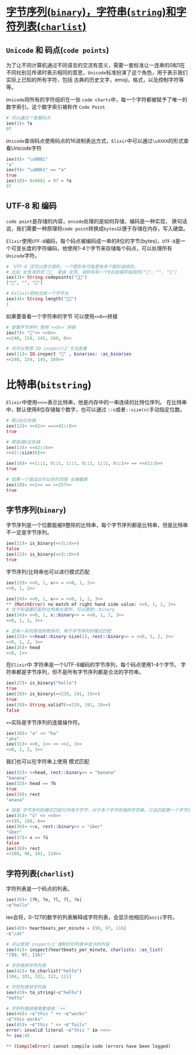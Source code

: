 # [字节序列(`binary`)，字符串(`string`)和字符列表(`charlist`)](https://github.com/elixir-lang/elixir/blob/v1.17.2/lib/elixir/pages/getting-started/binaries-strings-and-charlists.md)

## `Unicode` 和 码点(`code points`)

为了让不同计算机通过不同语言的交流有意义，需要一套标准让一连串的0和1在不同社别见传递时表示相同的意思，`Unicode`标准扮演了这个角色，用于表示我们实际上已知的所有字符，包括 古典的历史文字，emoji，格式，以及控制字符等等。

`Unicode`将所有的字符组织在一张 `code charts`中，每一个字符都被赋予了唯一的数字索引。这个数字索引被称作 `Code Point`

```elixir
# 可以通过？查看码点
iex(1)> ?a
97
```
`Unicode`查询码点使用码点的16进制表达方式，`Elixir`中可以通过`\uXXXX`的形式查看Unicode字符

```elixir
iex(8)> "\u0061"
"a"
iex(9)> "\u0061" == "a"
true
iex(10)> 0x0061 = 97 = ?a
97
```

## UTF-8 和 编码

`code point`是存储的内容，`encode`处理的是如何存储，编码是一种实现，
换句话说，我们需要一种原理将`code point`转换成`bytes`以便于存储在内存，写入硬盘。

`Elixir`使用`UTF-8`编码，每个码点被编码成一串的8位的字节(bytes)，`UTF-8`是一个可变长度的字符编码，他使用1-4个字节来存储每个码点，可以处理所有`Unicode`字符。

```elixir
# `UTF-8`还可以表示图形，一个图形有可能是有多个图形组成的。
# 比如 女性消防员`👩‍🚒` 是由 女孩，消防车和一个0长链接符组成的["👩", "‍", "🚒"]
iex(3)> String.codepoints("👩‍🚒")
["👩", "‍", "🚒"]

# Exlixir把他当成一个字符长
iex(4)> String.length("👩‍🚒")
1
```

如果要查看一个字符串的字节 可以使用`<<0>>`拼接

```elixir
# 查看字节序列 使用`<<0>>`拼接
iex(7)> "👩"<> <<0>>
<<240, 159, 145, 169, 0>>

# 也可以使用`IO.inspect/2`方法查看
iex(11)> IO.inspect "👩" , binaries: :as_binaries
<<240, 159, 145, 169>>
```

# 比特串(`bitstring`)

`Elixir`中使用`<<>>`表示比特串，他是内存中的一串连续的比特位序列。
在比特串中，默认使用8位存储每个数字，也可以通过 `::n`或者`::size(n)`手动指定位数。

```elixir
# 默认8位存储
iex(12)> <<42>> ==<<42::8>>
true

# 修改成6位存储
iex(13)> <<42::6>>
<<42::size(6)>>

iex(18)> <<1::1, 0::1, 1::1, 0::1, 1::1, 0::1>> == <<42::6>>
true

# 如果一个值溢出可以存的范围 会被截断
iex(19)> <<1>> == <<257>>
true

```

## 字节序列(`binary`)

字节序列是一个位数能被8整除的比特串，每个字节序列都是比特串，但是比特串不一定是字节序列。

```elixir
iex(21)> is_binary(<<3::4>>)
false
iex(22)> is_binary(<<3::8>>)
true
```

字节序列/比特串也可以进行模式匹配

```elixir
iex(23)> <<0, 1, x>> = <<0, 1, 2>>
<<0, 1, 2>>

iex(24)> <<0, 1, x>> = <<0, 1, 2, 3>>
** (MatchError) no match of right hand side value: <<0, 1, 2, 3>>
# 在不知道要匹配的比特串长度时，可以使用::binary
iex(24)> <<0, 1, x::binary>> = <<0, 1, 2, 3>>
<<0, 1, 2, 3>>

# 还有一系列其他的修饰符，用于字节序列的模式匹配
iex(25)> <<head::binary-size(2), rest::binary>> = <<0, 1, 2, 3>>
<<0, 1, 2, 3>>
iex(26)> head
<<0, 1>>
```

在`Elixir`中 字符串是一个UTF-8编码的字节序列，每个码点使用1-4个字节。
字符串都是字节序列，但不是所有字节序列都是合法的字符串。

```elixir
iex(27)> is_binary("hello")
true
iex(28)> is_binary(<<239, 191, 19>>)
true
iex(29)> String.valid?(<<239, 191, 19>>)
false
```

`<>`实际是字节序列的连接操作符。

```elixir
iex(30)> "a" <> "ha"
"aha"
iex(31)> <<0, 1>> <> <<2, 3>>
<<0, 1, 2, 3>>
```

我们也可以在字符串上使用 模式匹配

```elixir
iex(32)> <<head, rest::binary>> = "banana"
"banana"
iex(33)> head == ?b
true
iex(34)> rest
"anana"

# 但是 字节序列的模式匹配只作用于字节，对于多个字节存储的字符串，只会匹配第一个字节而非第一个字符。
iex(35)> "ü" <> <<0>>
<<195, 188, 0>>
iex(36)> <<x, rest::binary>> = "über"
"über"
iex(37)> x == ?ü
false
iex(38)> rest
<<188, 98, 101, 114>>
```

## 字符列表(`charlist`)

字符列表是一个码点的列表。

```elixir
iex(39)> [?h, ?e, ?l, ?l, ?o]
~c"hello"
```

iex会将，0-127的数字的列表解释成字符列表，会显示他相应的`ascii`字符。

```elixir
iex(40)> heartbeats_per_minute = [99, 97, 116]
~c"cat"

# 可以使用`inspect/2`强制打印列表中显示的内容
iex(41)> inspect(heartbeats_per_minute, charlists: :as_list)
"[99, 97, 116]"

# 字符串转字符列表
iex(42)> to_charlist("hełło")
[104, 101, 322, 322, 111]

# 字符列表转字符串
iex(43)> to_string(~c"hełło")
"hełło"

# 字符列表拼接需要使用 `++`
iex(44)> ~c"this " ++ ~c"works"
~c"this works"
iex(45)> ~c"this " <> ~c"fails"
error: invalid literal ~c"this " in <<>>
└─ iex:45

** (CompileError) cannot compile code (errors have been logged)
```

